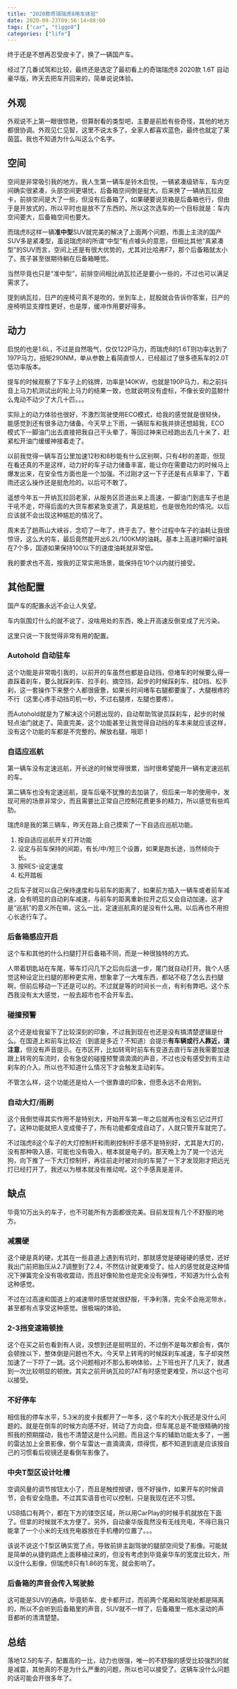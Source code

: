 ```yaml
---
title: "2020款奇瑞瑞虎8用车体验"
date: 2020-09-23T09:56:14+08:00
tags: ["car", "tiggo8"]
categories: ["life"]
---
```


终于还是不想再忍受皮卡了，换了一辆国产车。
<!--more-->

经过了几番试驾和比较，最终还是选定了最初看上的奇瑞瑞虎8 2020款 1.6T 自动豪华版，昨天去把车开回来的，简单说说体验。

## 外观
外观说不上第一眼很惊艳，但算耐看的类型吧，主要是前脸有些奇怪，其他的地方都很协调。外观见仁见智，这里不说太多了。全家人都喜欢蓝色，最终也就定了莱茵蓝。我也不知道为什么叫这么个名字。

## 空间
空间是非常吸引我的地方。我人生第一辆车是铃木启悦，一辆紧凑级轿车，车内空间确实很紧凑，头部空间更堪忧，后备箱空间倒是挺大。后来换了一辆纳瓦拉皮卡，前排空间是大了一些，但没有后备箱了，如果硬要说货箱是后备箱也行，但由于是开放式的，所以平时也是放不了东西的。所以这次选车的一个目标就是：车内空间要大，后备箱空间也要大。

而瑞虎8这样一辆**准中型**SUV就完美的解决了上面两个问题，市面上主流的国产SUV多是紧凑型，虽说瑞虎8的所谓“中型”有点噱头的意思，但相比其他“真紧凑型”的SUV而言，空间上还是有很大优势的，尤其对比哈弗F7，那个后备箱就太小了。孩子甚至很期待躺在后备箱睡觉。

当然毕竟也只是“准中型”，前排空间相比纳瓦拉还是要小一些的，不过也可以满足需求了。

提到纳瓦拉，日产的座椅可真不是吹的，坐到车上，屁股就会告诉你答案，日产的座椅明显支撑性更好，也是厚，缓冲作用要好得多。

## 动力
启悦的也是1.6L，不过是自然吸气，仅仅122P马力，而瑞虎8的1.6T则功率达到了197P马力，扭矩290NM，单从参数上看简直惊人，已经超过了很多德系车的2.0T低功率版本。

提车的时候观察了下车子上的铭牌，功率是140KW，也就是190P马力，和之前抖音上马力机测试出的轮上马力的结果一致，也就说明没有虚标，不像长安的蓝鲸什么鬼动不动少了大几十匹。。。

实际上的动力体验也很好，不激烈驾驶使用ECO模式，给我的感觉就是很轻快，能感觉到还有很多动力储备。今天早上下雨，一辆班车和我并排还想超我，ECO模式下一脚油门出去直接把我自己干头晕了，等回过神来已经跑出去几十米了，赶紧松开油门缓缓神接着走了。

以前我觉得一辆车百公里加速12秒和8秒能有什么区别啊，只有4秒的差距，但现在看还真的不是这样，动力好的车子动力储备丰富，能让你在需要动力的时候马上爆发出来，在安全性方面也是一个加强。不过刚才这一下子还是有点草率了，下着雨还这么操作还是挺危险的。以后可不敢了。

遥想今年五一开纳瓦拉回老家，从服务区匝道出来上高速，一脚油门到底车子也是干吼不走，吓得后面的大货车都紧急变道了，真是尴尬，也是很危险的情况。以后应该就不会出现这种尴尬的情况了。

周末去了趟燕山大峡谷，念叨了一年了，终于去了。整个过程中车子的油耗让我很惊讶，这么大的车，最后竟然能开出6.2L/100KM的油耗。基本上高速时瞬时油耗在7个多，国道如果保持100以下的速度油耗就非常低。

我的要求也不高，按我的正常实用场景，能保持在10个以内就行接受。

## 其他配置
国产车的配置永远不会让人失望。

车内氛围灯什么的就不说了，没啥用处的东西，晚上开高速反倒变成了光污染。

这里只说一下我觉得非常有用的配置。

### Autohold 自动驻车
这个功能是非常吸引我的，以前开的车虽然也都是自动挡，但堵车的时候要么得一直踩着刹车，要么就踩刹车、拉手刹、摘空挡，起步的时候踩刹车、挂D挡、松手刹，这一套操作下来整个人都很疲惫，如果长时间堵车右腿都要废了，大腿根疼的不行（这里心疼手动挡司机一秒，不过右腿疼，左腿也要疼）。

而Autohold就是为了解决这个问题出现的，自动帮助驾驶员踩刹车，起步的时候轻点油门就走了。简直完美，这个功能甚至让我觉得自动挡的车本来就应该这样，没有这个功能的车都是不完整的。解放右腿，哦耶！

### 自适应巡航

第一辆车没有定速巡航，开长途的时候觉得很累，当时很希望能开一辆有定速巡航的车。

第二辆车也没有定速巡航，提车后毫不犹豫的去加装了，但后来一年的使用中，发现可用的场景非常少，而且需要比正常自己控制花费更多的精力，所以感觉有些鸡肋。

瑞虎8是我的第三辆车，昨天在路上自己摸索了一下自适应巡航功能。

1. 按自适应巡航开关打开功能
2. 设定与前车保持的间距，有长/中/短三个设置，如果是跑长途，当然倾向于长。
3. 按RES-设定速度
4. 松开踏板

之后车子就可以自己保持速度和与前车的距离了，如果前方插入一辆车或者前车减速，会有明显的自动刹车减速，与前车的距离重新拉开之后又会自动加速。这才是“巡航”的意义所在嘛，这么一比，定速巡航真的是没有什么用。以后再也不用担心长途行车了。

### 后备箱感应开启

这个车和其他的什么扫腿打开后备箱不同，而是一种很独特的方式。

人带着钥匙站在车尾，等车灯闪几下之后向后退一步，尾门就自动打开。我个人感觉这种设定比扫腿的那种更实用，想象拿了一大堆东西，都站不稳了怎么去扫腿啊，但前后移动一下还是可以的。不过就是等的时间长一点，有利有弊吧。这个东西我没有太大感觉，一般去超市也不会开车去。

### 碰撞预警

这个还是给我留下了比较深刻的印象，不过我到现在也还是没有搞清楚逻辑是什么。在国道上和前车比较近（到底是多近？不知道）会提示**有车辆或行人靠近，请注意**，但没有声音提示。在市区开，比如转弯时前车有变道去直行车道我需要加速跟上转弯的车流时，会有急促的碰撞预警滴滴滴的声音，不过也没有感受到有主动刹车的介入。所以也不知道什么情况下才会触发主动刹车。

不管怎么样，这个功能还是给人一个很靠谱的印象，但愿永远不会用到。

### 自动大灯/雨刷

这个我倒觉得其实作用不是特别大，开始开车第一年之后就再也没有忘记过开灯了。这种功能就把人变成傻子了，所有功能都变成自动了，人就只管开车就完了。

不过瑞虎8这个车子的大灯控制杆和雨刷控制杆手感不是特别好，尤其是大灯的，没有那种吸入感，可能也没有吸入，根本就是电子的。那天晚上为了晃一个远光狗，向下推了一下大灯控制杆，再往前走时被对向的车晃了一下才发现刚才把远光灯已经打开了。我还以为根本就没有推动呢。这个手感真是差评。


## 缺点

毕竟10万出头的车子，也不可能所有方面都很完美。目前发现有几个不舒服的地方。

### 减震硬

这个硬是真的硬，尤其在一些县道上遇到有坑时，那就感觉是硬碰硬的感觉，还好我出门前把胎压从2.7调整到了2.4，不然估计就更难受了。给人的感觉就是这种情况下弹簧完全没有吸收震动，而且好像轮胎也是完全没有弹性，不知道为什么会有这种感觉。

不过在过高速和国道上的减速带时感觉就很舒服，干净利落，完全不会拖泥带水，甚至都有点享受这种感觉。很极端的体验。

### 2-3挡变速箱顿挫

这个在买之前也看到有人说，没想到还是挺明显的，不过倒不是每次都会有，偶尔会顿挫以下，整体倒是问题也不大。今天早上转弯的时候踩刹车减速，车子却突然加速了一下吓了一跳。这个问题相对不那么影响体验，上下班也开了几天了，就遇到一次比较明显的顿挫。其实之前开纳瓦拉的7AT有时感觉更难受，所以这个也可以接受。

### 不好停车

相信我的停车水平，5.3米的皮卡我都开了一年多，这个车的大小我还是没什么问题的。就是在倒车的时候方向感不好，转动了方向盘，但车尾总是不能很精确的按照我的预期摆动，我也不清楚这是什么问题。而且这个车的辅助功能太多了，一圈的雷达加上全景影像，倒个车雷达一直滴滴滴，烦得慌，都不知道到底是应该按自己的习惯看后视镜还是看倒车影像了。

### 中央T型区设计吐槽

空调风量的调节按钮太小了，而且是触控按键，很不好操作，如果开车的时候调节，会有安全隐患。不过其实语音也可以控制，只是我现在还不习惯。

USB插口有两个，都在下方的镂空区域，所以用CarPlay的时候手机就放在下面了。但拿的时候就不太方便了。另外，自动豪华版竟然没有无线充电，不得已我只能拿了一个小米的无线充电器放在手机槽的位置了。。。

该说不说这个T型区确实宽了点，导致前排主副驾驶的腿部空间受了影像。可能就是简单的从捷豹路虎上面移植过来的，但没有考虑到毕竟豪华车的宽度比较大，所以没什么影像，但瑞虎8只有1.86的车宽，就会影响了。

### 后备箱的声音会传入驾驶舱

这可能是SUV的通病，毕竟轿车、皮卡都开过，而前两个尾厢和驾驶舱都是隔离的，所以不会听到后备箱里的声音，SUV就不一样了，后备箱里一瓶水滚动的声音都听的清清楚楚。

## 总结

落地12.5的车子，配置高的一比，动力也很强，唯一的不舒服的感受比较强烈的就是减震，其他真的不是为什么严重的问题，所以也可以接受了。这辆车没什么问题的话可能会开很多年了。
